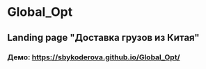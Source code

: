 # Global_Opt
## Landing page "Доставка грузов из Китая"
### Демо: https://sbykoderova.github.io/Global_Opt/
